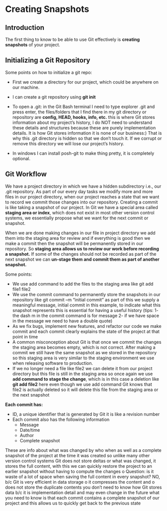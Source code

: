# Creating Snapshots

## Introduction

The first thing to know to be able to use Git effectively is **creating snapshots** of your project. 

## Initializing a Git Repository

Some points on how to initialize a git repo:

+ First we create a directory for our project, which could be anywhere on our machine. 

+ I can create a git repository using **git init**

+ To open a .git: in the Git Bash terminal I need to type explorer .git and press enter, the files/folders that I find there in my git directory or repository are **config, HEAD, hooks, info, etc.** this is where Git stores information about my project’s history, I do NOT need to understand these details and structures because these are purely implementation details. It is how Git stores information it is none of our business:) That is why this .git directory is hidden so that we don’t touch it. If we corrupt or remove this directory we will lose our project’s history. 

+ In windows I can install posh-git to make thing pretty, it is completely optional.

## Git Workflow

We have a project directory in which we have a hidden subdirectory i.e., our .git repository. As part of our every day tasks we modify more and more files in our project directory, when our project reaches a state that we want to record we commit those changes into our repository. Creating a commit is like taking a snapshot of our project. In Git we have a special area called **staging area or index**, which does not exist in most other version control systems, we essentially propose what we want for the next commit or snapshot. 

When we are done making changes in our file in project directory we add them into the staging area for review and if everything is good then we make a commit then the snapshot will be permanently stored in our repository. So **staging area allows us to review our work before recording a snapshot.** If some of the changes should not be recorded as part of the next snapshot we can **un-stage them and commit them as part of another snapshot.**

Some points:

+ We use add command to add the files to the staging area like git add file1 file2 
+ We use the commit command to permanently store the snapshots in our repository like git commit –m “initial commit” as part of this we supply a meaningful message, initial commit in this example, to indicate what this snapshot represents this is essential for having a useful history (tips: 1- the dash m in the commit command is for message 2- if we have space in the message we need to have a double quote)
+ As we fix bugs, implement new features, and refactor our code we make commit and each commit clearly explains the state of the project at that point in time 
+	A common misconception about Git is that once we commit the changes the staging area becomes empty, which is not correct. After making a commit we still have the same snapshot as we stored in the repository so this staging area is very similar to the staging environment we use when releasing software to production. 
+ If we no longer need a file like file2 we can delete it from our project directory but this file is still in the staging area so once again we use **add command to stage the change**, which is in this case a deletion like **git add file2** here even though we use add command Git knows that file2 is actually deleted so it will delete this file from the staging area or the next snapshot

**Each commit has:**

+ ID, a unique identifier that is generated by Git it is like a revision number 
+ Each commit also has the following information
  + Message
  + Date/time
  + Author
  + Complete snapshot 

These are info about what was changed by who when as well as a complete snapshot of the project at the time it was created so unlike many other version control systems Git does not store deltas or what was changed, it stores the full content, with this we can quickly restore the project to an earlier snapshot without having to compute the changes 
o	Question: is it waste of a lot of space when saving the full content in every snapshot? NO, b/c Git is very efficient in data storage
o	 it compresses the content and 
o	does not store the duplicate contents 
you don’t need to know how Git stores data b/c it is implementation detail and may even change in the future what you need to know is that each commit contains a complete snapshot of our project and this allows us to quickly get back to the previous state 
